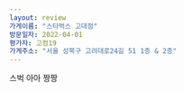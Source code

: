 ```yaml
---
layout: review
가게이름: "스타벅스 고대점"
방문일자: 2022-04-01
평가자: 고컴19
가게주소: "서울 성북구 고려대로24길 51 1층 & 2층"
---
```


스벅 아아 짱짱
